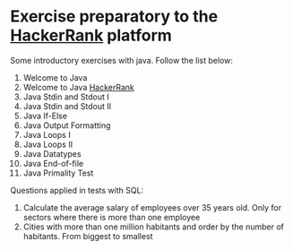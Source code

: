 <html>

<body>
    <h1>Exercise preparatory to the 
    <a href="https://www.hackerrank.com/" target="_blank">HackerRank</a> platform</h1>

<p>Some introductory exercises with java.
Follow the list below:</p>

<ol>
<li>Welcome to Java</li>
<li>Welcome to Java <a rel="stylesheet" href="[Solution.java](https://github.com/maikelsouza/hackerrank/blob/master/src/main/java/domains/java/welcometojava/Solution.java)"> HackerRank</a></li>
<li>Java Stdin and Stdout I</li>
<li>Java Stdin and Stdout II</li>
<li>Java If-Else</li>
<li>Java Output Formatting</li>
<li>Java Loops I</li>
<li>Java Loops II</li>
<li>Java Datatypes</li>
<li>Java End-of-file</li>
<li>Java Primality Test</li>
</ol>

<p>Questions applied in tests with SQL:</p>

<ol>
<li>Calculate the average salary of employees over 35 years old. Only for sectors where there is more than one employee</li>
<li>Cities with more than one million habitants and order by the number of habitants. From biggest to smallest</li>
</ol>
</body>
</html>
